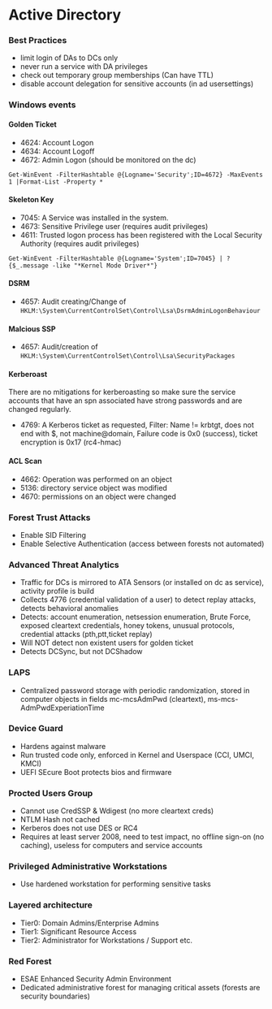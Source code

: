 # Active Directory

### Best Practices

* limit login of DAs to DCs only
* never run a service with DA privileges
* check out temporary group memberships \(Can have TTL\)
* disable account delegation for sensitive accounts \(in ad usersettings\)

### Windows events

#### Golden Ticket

* 4624: Account Logon
* 4634: Account Logoff 
* 4672: Admin Logon \(should be monitored on the dc\)

```text
Get-WinEvent -FilterHashtable @{Logname='Security';ID=4672} -MaxEvents 1 |Format-List -Property *
```

#### Skeleton Key

* 7045: A Service was installed in the system.
* 4673: Sensitive Privilege user \(requires audit privileges\)
* 4611: Trusted logon process has been registered with the Local Security Authority \(requires audit privileges\)

```text
Get-WinEvent -FilterHashtable @{Logname='System';ID=7045} | ?{$_.message -like "*Kernel Mode Driver*"}
```

#### DSRM

* 4657: Audit creating/Change of `HKLM:\System\CurrentControlSet\Control\Lsa\DsrmAdminLogonBehaviour`

#### Malcious SSP

* 4657: Audit/creation of `HKLM:\System\CurrentControlSet\Control\Lsa\SecurityPackages`

#### Kerberoast

There are no mitigations for kerberoasting so make sure the service accounts that have an spn associated have strong passwords and are changed regularly.

* 4769: A Kerberos ticket as requested, Filter: Name != krbtgt, does not end with $, not machine@domain, Failure code is 0x0 \(success\), ticket encryption is 0x17 \(rc4-hmac\)

#### ACL Scan

* 4662: Operation was performed on an object
* 5136: directory service object was modified
* 4670:  permissions on an object were changed

### Forest Trust Attacks

* Enable SID Filtering
* Enable Selective Authentication \(access between forests not automated\)

### Advanced Threat Analytics

* Traffic for DCs is mirrored to ATA Sensors \(or installed on dc as service\), activity profile is build
* Collects 4776 \(credential validation of a user\) to detect replay attacks, detects behavioral anomalies
* Detects: account enumeration, netsession enumeration, Brute Force, exposed cleartext credentials, honey tokens, unusual protocols, credential attacks \(pth,ptt,ticket replay\)
* Will NOT detect non existent users for golden ticket
* Detects DCSync, but not DCShadow

### LAPS

* Centralized password storage with periodic randomization, stored in computer objects in fields mc-mcsAdmPwd \(cleartext\), ms-mcs-AdmPwdExperiationTime

### Device Guard

* Hardens against malware
* Run trusted code only, enforced in Kernel and Userspace \(CCI, UMCI, KMCI\)
* UEFI SEcure Boot protects bios and firmware

### Procted Users Group

* Cannot use CredSSP & Wdigest \(no more cleartext creds\)
* NTLM Hash not cached
* Kerberos does not use DES or RC4
* Requires at least server 2008, need to  test impact, no offline sign-on \(no caching\), useless for computers and service accounts

### Privileged Administrative Workstations

* Use hardened workstation for performing sensitive tasks

### Layered architecture

* Tier0: Domain Admins/Enterprise Admins
* Tier1: Significant Resource Access 
* Tier2: Administrator for Workstations / Support etc.

### Red Forest

* ESAE Enhanced Security Admin Environment
* Dedicated administrative forest for managing critical assets \(forests are security boundaries\)

